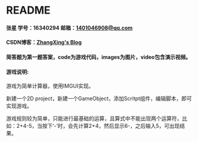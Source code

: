 # README

#### 张星  学号：16340294  邮箱：1401046908@qq.com
#### CSDN博客：[ZhangXing's Blog](https://blog.csdn.net/Duke_Star/article/details/79710105)

#### 简答题为第一题答案，code为游戏代码，images为图片，video包含演示视频。

#### 游戏说明:

游戏为简单计算器，使用IMGUI实现。

新建一个2D project，新建一个GameObject，添加Scritpt组件，编辑脚本，即可实现游戏。

游戏规则较为简单，只能进行最基础的运算，且算式中不能出现两个运算符，比如：2+4-5，当按下‘-’时，会先计算2+4，然后显示6-，之后输入5，可出现结果。
